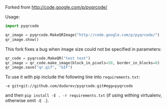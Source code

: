 Forked from http://code.google.com/p/pyqrcode/

Usage:

```python
import pyqrcode

qr_image = pyqrcode.MakeQRImage("http://code.google.com/p/pyqrcode/")
qr_image.show()
```

This fork fixes a bug when image size could not be specified in parameters:

```python
qr_code = pyqrcode.MakeQR("test test")
qr_image = qr_code.make_image(block_in_pixels=50, border_in_blocks=0)
qr_image.save("qr.gif", "GIF")
```

To use it with pip include the following line into `requirements.txt`:


```
-e git+git://github.com/dudarev/pyqrcode.git#egg=pyqrcode
```

and then `pip install -E . -r requirements.txt` (if using withing virtualenv, otherwise omit `-E .`).
